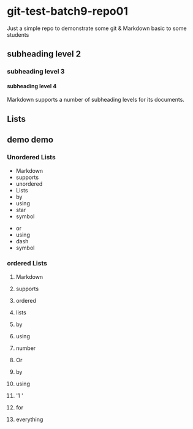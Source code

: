 # git-test-batch9-repo01
Just a simple repo to demonstrate some git &amp; Markdown basic to some students

## subheading level 2
### subheading level 3
#### subheading level 4

Markdown supports a number of subheading levels for its documents.

 ## Lists
## demo demo
 ### Unordered Lists

 * Markdown   
 * supports
 * unordered
 * Lists
 * by
 * using 
 * star
 * symbol

 - or
 - using
 - dash
 - symbol

 ### ordered Lists

 1. Markdown
 2. supports
 3. ordered
 4. lists
 5. by
 6. using
 7. number


 1. Or
 1. by 
 1. using
 1. '1 '
 1. for
 1. everything